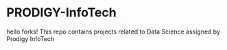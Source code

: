 # PRODIGY-InfoTech
hello forks!
This repo contains projects related to Data Science assigned by Prodigy InfoTech
